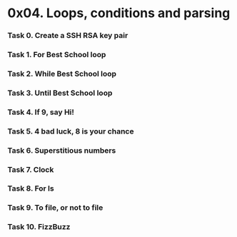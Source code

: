 # 0x04. Loops, conditions and parsing

### Task 0. Create a SSH RSA key pair

### Task 1. For Best School loop

### Task 2. While Best School loop

### Task 3. Until Best School loop

### Task 4. If 9, say Hi!

### Task 5. 4 bad luck, 8 is your chance

### Task 6. Superstitious numbers

### Task 7. Clock

### Task 8. For ls

### Task 9. To file, or not to file

### Task 10. FizzBuzz
